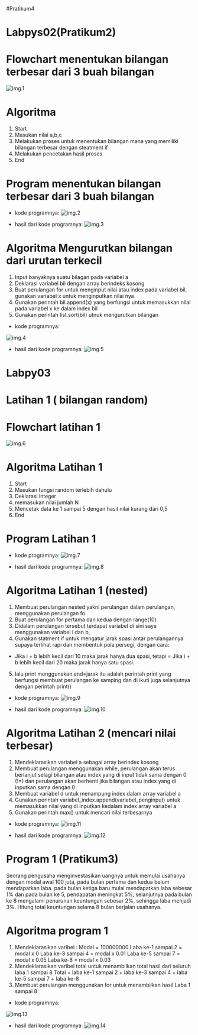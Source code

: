 #Pratikum4

# Labpys02(Pratikum2)
# Flowchart menentukan bilangan terbesar dari 3 buah bilangan
![img.1](gambar/Flowchart%20pratikum2.png)

# Algoritma
 1. Start 
 2. Masukan nilai a,b,c
 3. Melakukan proses untuk menentukan bilangan mana yang memiliki bilangan terbesar dengan steatment if
 4. Melakukan pencetakan hasil proses
 5. End

# Program menentukan bilangan terbesar dari 3 buah bilangan 

 - kode programnya:
![img.2](gambar/pratikum2.png)

 - hasil dari kode programnya:
![img.3](gambar/hasil%20pratikum2.png)

# Algoritma Mengurutkan bilangan dari urutan terkecil
 1. Input banyaknya suatu bilagan pada variabel a
 2. Deklarasi variabel bil dengan array berindeks kosong
 3. Buat perulangan for untuk menginput nilai atau index pada variabel bil, gunakan variabel x untuk menginputkan nilai nya
 4. Gunakan perintah bil.append(x) yang berfungsi untuk memasukkan nilai pada variabel x ke dalam index bil
 5. Gunakan perintah list.sort(bil) utnuk mengurutkan bilangan

 - kode programnya:

![img.4](gambar/b%20kecil.png)

 - hasil dari kode programnya:
 ![img.5](gambar/hsl%20bkecil.png)

# Labpy03

# Latihan 1 ( bilangan random)

# Flowchart latihan 1
![img.6](gambar/Flowchart%20latihan%201.png)

# Algoritma Latihan 1
  1. Start 
  2. Masukan fungsi random terlebih dahulu 
  3. Deklarasi integer
  4. memasukan nilai jumlah N
  5. Mencetak data ke 1 sampai 5 dengan hasil nilai kurang dari 0,5
  6. End
  
# Program Latihan 1

 - kode programnya:
![img.7](gambar/b%20random.png)

- hasil dari kode programnya:
![img.8](gambar/hasil%20brandome.png)

# Algoritma Latihan 1 (nested)

 1. Membuat perulangan nested yakni perulangan dalam perulangan, menggunakan perulangan fo
 2. Buat perulangan for pertama dan kedua dengan range(10)
 3. Didalam perulangan tersebut terdapat variabel di sini saya menggunakan variabel i dan b,
 4. Gunakan statment if untuk mengatur jarak spasi antar perulangannya supaya terlihat rapi dan membentuk pola persegi, dengan cara:

 - Jika i + b lebih kecil dari 10 maka jarak hanya dua spasi, tetapi = Jika i + b lebih kecil dari 20 maka jarak hanya satu spasi.

 5. lalu print menggunakan end=jarak itu adalah perintah print yang berfungsi membuat perulangan ke samping dan di ikuti juga selanjutnya dengan perintah print()
 
 - kode programnya:
 ![img.9](gambar/nested.png)

 - hasil dari kode programnya:
 ![img.10](gambar/hasil%20nested.png)

# Algoritma Latihan 2 (mencari nilai terbesar)
 
 1. Mendeklarasikan variabel a sebagai array berindex kosong
 2. Membuat perulangan menggunakan while, perulangan akan terus berlanjut selagi bilangan atau index yang di input tidak sama dengan 0 (!=) dan perulangan akan berhenti jika bilangan atau index yang di inputkan sama dengan 0
 3. Membuat variabel d untuk menampung index dalam array variabel a
 4. Gunakan perintah variabel_index.append(variabel_penginput) untuk memasukkan nilai yang di inputkan kedalam index array variabel a
 5. Gunakan perintah max() untuk mencari nilai terbesarnya

 - kode programnya:
![img.11](gambar/Latihan%202.png)

 - hasil dari kode programnya:
![img.12](gambar/hasil%20latihan%202.png)

# Program 1 (Pratikum3)
 Seorang pengusaha menginvestasikan uangnya untuk memulai usahanya dengan modal awal 100 juta, pada bulan pertama dan kedua belum mendapatkan laba. pada bulan ketiga baru mulai mendapatkan laba sebesar 1% dan pada bulan ke 5, pendapatan meningkat 5%, selanjutnya pada bulan ke 8 mengalami penurunan keuntungan sebesar 2%, sehingga laba menjadi 3%. Hitung total keuntungan selama 8 bulan berjalan usahanya.

# Algoritma program 1
 
 1. Mendeklarasikan varibel : Modal = 100000000 Laba ke-1 sampai 2 = modal x 0 Laba ke-3 sampai 4 = modal x 0.01 Laba ke-5 sampai 7 = modal x 0.05 Laba ke-8 = modal x 0.03
 2. Mendeklarasikan varibel total untuk menambilkan total hasil dari seluruh laba 1 sampai 8 Total = laba ke-1 sampai 2 + laba ke-3 sampai 4 + laba ke-5 sampai 7 + laba ke-8
 3. Membuat perulangan menggunakan for untuk menambilkan hasil Laba 1 sampai 8

 - kode programnya:
 
![img.13](gambar/program%201.png)

 - hasil dari kode programnya:
![img.14](gambar/hasil%20program%201.png)